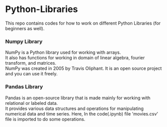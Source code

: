 # Python-Libraries
This repo contains codes for how to work on different Python Libraries (for beginners as well). 


### Numpy Library  
NumPy is a Python library used for working with arrays.  
It also has functions for working in domain of linear algebra, fourier transform, and matrices.  
NumPy was created in 2005 by Travis Oliphant. It is an open source project and you can use it freely.

### Pandas Library  
Pandas is an open-source library that is made mainly for working with relational or labeled data.  
It provides various data structures and operations for manipulating numerical data and time series.
Here, In the code(.ipynb) file 'movies.csv' file is imported to do some operations.
